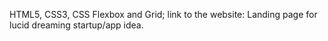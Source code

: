 HTML5, CSS3, CSS Flexbox and Grid; link to the website: 
Landing page for lucid dreaming startup/app idea.
